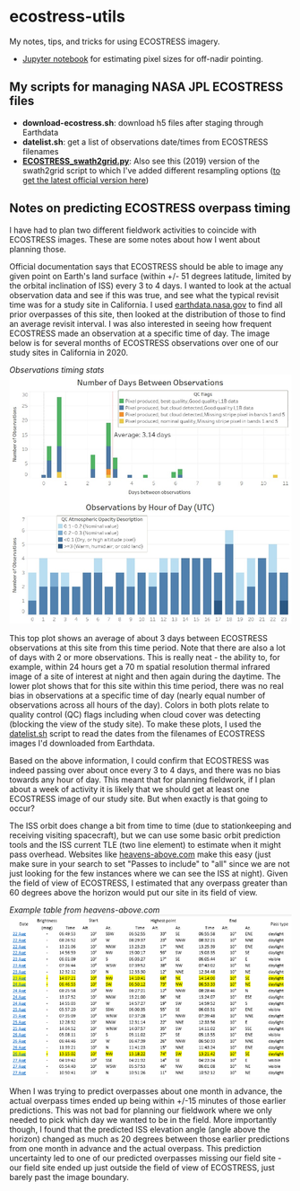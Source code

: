 # ecostress-utils

My notes, tips, and tricks for using ECOSTRESS imagery.

* [Jupyter notebook](pixel-size-calc.ipynb) for estimating pixel sizes for off-nadir pointing.

## My scripts for managing NASA JPL ECOSTRESS files

* **download-ecostress.sh**: download h5 files after staging through Earthdata
* **datelist.sh**: get a list of observations date/times from ECOSTRESS filenames
* [**ECOSTRESS_swath2grid.py**](https://github.com/spestana/ECOSTRESS_swath2grid): Also see this (2019) version of the swath2grid script to which I've added different resampling options ([to get the latest official version here](https://git.earthdata.nasa.gov/projects/LPDUR/repos/ecostress_swath2grid/browse))

## Notes on predicting ECOSTRESS overpass timing

I have had to plan two different fieldwork activities to coincide with ECOSTRESS images. These are some notes about how I went about planning those.

Official documentation says that ECOSTRESS should be able to image any given point on Earth's land surface (within +/- 51 degrees latitude, limited by the orbital inclination of ISS) every 3 to 4 days. I wanted to look at the actual observation data and see if this was true, and see what the typical revisit time was for a study site in California. I used [earthdata.nasa.gov](https://earthdata.nasa.gov/) to find all prior overpasses of this site, then looked at the distribution of those to find an average revisit interval. I was also interested in seeing how frequent ECOSTRESS made an observation at a specific time of day. The image below is for several months of ECOSTRESS observations over one of our study sites in California in 2020.

*Observations timing stats*
![Plots of number of days between observations, and observations by hour of day UTC](images/revisit_plots.jpg "Plots of number of days between observations, and observations by hour of day UTC")

This top plot shows an average of about 3 days between ECOSTRESS observations at this site from this time period. Note that there are also a lot of days with 2 or more observations. This is really neat - the ability to, for example, within 24 hours get a 70 m spatial resolution thermal infrared image of a site of interest at night and then again during the daytime. The lower plot shows that for this site within this time period, there was no real bias in observations at a specific time of day (nearly equal number of observations across all hours of the day). Colors in both plots relate to quality control (QC) flags including when cloud cover was detecting (blocking the view of the study site). To make these plots, I used the [datelist.sh](datelist.sh) script to read the dates from the filenames of ECOSTRESS images I'd downloaded from Earthdata.

Based on the above information, I could confirm that ECOSTRESS was indeed passing over about once every 3 to 4 days, and there was no bias towards any hour of day. This meant that for planning fieldwork, if I plan about a week of activity it is likely that we should get at least one ECOSTRESS image of our study site. But when exactly is that going to occur?

The ISS orbit does change a bit from time to time (due to stationkeeping and receiving visiting spacecraft), but we can use some basic orbit prediction tools and the ISS current TLE (two line element) to estimate when it might pass overhead. Websites like [heavens-above.com](https://heavens-above.com/PassSummary.aspx?satid=25544&lat=35.8171&lng=-106.3037&loc=SUMO&alt=0&tz=MST) make this easy (just make sure in your search to set "Passes to include" to "all" since we are not just looking for the few instances where we can see the ISS at night). Given the field of view of ECOSTRESS, I estimated that any overpass greater than 60 degrees above the horizon would put our site in its field of view. 

*Example table from heavens-above.com*
![Example table of ISS overpass predictions](images/ECOSTRESS_ISS_pass_predictions.PNG "Example table of ISS overpass predictions")

When I was trying to predict overpasses about one month in advance, the actual overpass times ended up being within +/-15 minutes of those earlier predictions. This was not bad for planning our fieldwork where we only needed to pick which day we wanted to be in the field. More importantly though, I found that the predicted ISS elevation angle (angle above the horizon) changed as much as 20 degrees between those earlier predictions from one month in advance and the actual overpass. This prediction uncertainty led to one of our predicted overpasses missing our field site - our field site ended up just outside the field of view of ECOSTRESS, just barely past the image boundary.
